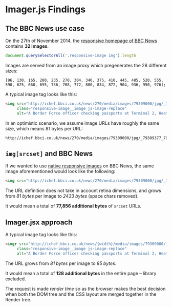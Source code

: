 # Imager.js Findings

## The BBC News use case

On the 27th of November 2014, the [responsive homepage of BBC News](bbc-news.html) contains **32 images**.

```js
document.querySelectorAll('.responsive-image img').length
```

Images are served from an image proxy which pregenerates the 28 different sizes:

```
[96, 130, 165, 200, 235, 270, 304, 340, 375, 410, 445, 485, 520, 555, 590, 625, 660, 695, 736, 768, 772, 800, 834, 872, 904, 936, 950, 976];
```

A typical image tag looks like this:

```html
<img src="http://ichef.bbci.co.uk/news/270/media/images/79309000/jpg/_79309377_79309376.jpg"
     class="responsive-image__image js-image-replace"
     alt="A Border Force officer checking passports at Terminal 2, Heathrow Airport in June">
```

In an optimistic scenario, we assume image URLs have roughly the same size, which means 81 bytes per URL:

```
http://ichef.bbci.co.uk/news/270/media/images/79309000/jpg/_79309377_79309376.jpg
```

## `img[srcset]` and BBC News

If we wanted to use [native responsive images](https://dev.opera.com/articles/responsive-images/) on BBC News, the same image aforementioned would look like the following:

```html
<img src="http://ichef.bbci.co.uk/news/270/media/images/79309000/jpg/_79309377_79309376.jpg"      srcset="http://ichef.bbci.co.uk/news/96/media/images/79309000/jpg/_79309377_79309376.jpg 96w,http://ichef.bbci.co.uk/news/130/media/images/79309000/jpg/_79309377_79309376.jpg 130w,http://ichef.bbci.co.uk/news/165/media/images/79309000/jpg/_79309377_79309376.jpg 165w,http://ichef.bbci.co.uk/news/200/media/images/79309000/jpg/_79309377_79309376.jpg 200w,http://ichef.bbci.co.uk/news/235/media/images/79309000/jpg/_79309377_79309376.jpg 235w,http://ichef.bbci.co.uk/news/270/media/images/79309000/jpg/_79309377_79309376.jpg 270w,http://ichef.bbci.co.uk/news/304/media/images/79309000/jpg/_79309377_79309376.jpg 304w,http://ichef.bbci.co.uk/news/340/media/images/79309000/jpg/_79309377_79309376.jpg 340w,http://ichef.bbci.co.uk/news/375/media/images/79309000/jpg/_79309377_79309376.jpg 375w,http://ichef.bbci.co.uk/news/410/media/images/79309000/jpg/_79309377_79309376.jpg 410w,http://ichef.bbci.co.uk/news/445/media/images/79309000/jpg/_79309377_79309376.jpg 445w,http://ichef.bbci.co.uk/news/485/media/images/79309000/jpg/_79309377_79309376.jpg 485w,http://ichef.bbci.co.uk/news/520/media/images/79309000/jpg/_79309377_79309376.jpg 520w,http://ichef.bbci.co.uk/news/555/media/images/79309000/jpg/_79309377_79309376.jpg 555w,http://ichef.bbci.co.uk/news/590/media/images/79309000/jpg/_79309377_79309376.jpg 590w,http://ichef.bbci.co.uk/news/625/media/images/79309000/jpg/_79309377_79309376.jpg 625w,http://ichef.bbci.co.uk/news/660/media/images/79309000/jpg/_79309377_79309376.jpg 660w,http://ichef.bbci.co.uk/news/695/media/images/79309000/jpg/_79309377_79309376.jpg 695w,http://ichef.bbci.co.uk/news/736/media/images/79309000/jpg/_79309377_79309376.jpg 736w,http://ichef.bbci.co.uk/news/768/media/images/79309000/jpg/_79309377_79309376.jpg 768w,http://ichef.bbci.co.uk/news/772/media/images/79309000/jpg/_79309377_79309376.jpg 772w,http://ichef.bbci.co.uk/news/800/media/images/79309000/jpg/_79309377_79309376.jpg 800w,http://ichef.bbci.co.uk/news/834/media/images/79309000/jpg/_79309377_79309376.jpg 834w,http://ichef.bbci.co.uk/news/872/media/images/79309000/jpg/_79309377_79309376.jpg 872w,http://ichef.bbci.co.uk/news/904/media/images/79309000/jpg/_79309377_79309376.jpg 904w,http://ichef.bbci.co.uk/news/936/media/images/79309000/jpg/_79309377_79309376.jpg 936w,http://ichef.bbci.co.uk/news/950/media/images/79309000/jpg/_79309377_79309376.jpg 950w,http://ichef.bbci.co.uk/news/976/media/images/79309000/jpg/_79309377_79309376.jpg 976w"      class="responsive-image__image js-image-replace"      alt="A Border Force officer checking passports at Terminal 2, Heathrow Airport in June">
```

The URL definition does not take in account retina dimensions, and grows from *81 bytes* per image to *2433 bytes* (space chars removed).

It would mean a total of **77,856 additional bytes** of `srcset` URLs.

## Imager.jsx approach

A typical image tag looks like this:

```html
<imgr src="http://ichef.bbci.co.uk/news/{width}/media/images/79309000/jpg/_79309377_79309376.jpg"
     class="responsive-image__image js-image-replace"
     alt="A Border Force officer checking passports at Terminal 2, Heathrow Airport in June" />
```

The URL grows from *81 bytes* per image to *85 bytes*.

It would mean a total of **128 additional bytes** in the entire page – library excluded.

The request is made *render time* so as the browser makes the best decision when both the DOM tree and the CSS layout are merged together in the Render tree.
